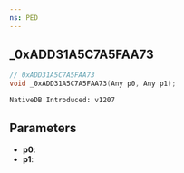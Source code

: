 ```yaml
---
ns: PED
---
```

## _0xADD31A5C7A5FAA73

```c
// 0xADD31A5C7A5FAA73
void _0xADD31A5C7A5FAA73(Any p0, Any p1);
```

```
NativeDB Introduced: v1207
```

## Parameters
* **p0**:
* **p1**:
